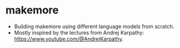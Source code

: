 # makemore
- Building makemore using different language models from scratch.
- Mostly inspired by the lectures from Andrej Karpathy: https://www.youtube.com/@AndrejKarpathy.
